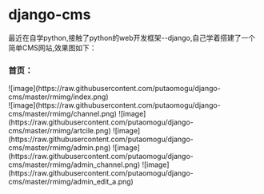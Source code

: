 # django-cms

最近在自学python,接触了python的web开发框架--django,自己学着搭建了一个简单CMS网站,效果图如下：
<div>
 <h3>首页：</h3>
 ![image](https://raw.githubusercontent.com/putaomogu/django-cms/master/rmimg/index.png)
</div>
![image](https://raw.githubusercontent.com/putaomogu/django-cms/master/rmimg/channel.png)
![image](https://raw.githubusercontent.com/putaomogu/django-cms/master/rmimg/artcile.png)
![image](https://raw.githubusercontent.com/putaomogu/django-cms/master/rmimg/admin.png)
![image](https://raw.githubusercontent.com/putaomogu/django-cms/master/rmimg/admin_channel.png)
![image](https://raw.githubusercontent.com/putaomogu/django-cms/master/rmimg/admin_edit_a.png)

